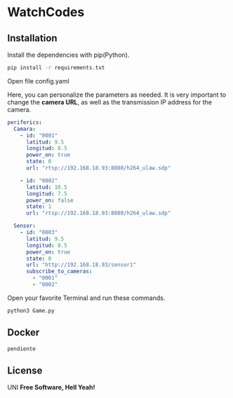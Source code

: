 # WatchCodes

## Installation
Install the dependencies with pip(Python).

```sh
pip install -r requirements.txt
```

Open file config.yaml

Here, you can personalize the parameters as needed. It is very important to change the **camera URL**, as well as the transmission IP address for the camera.


```yaml
periferics:
  Camara:
    - id: "0001"
      latitud: 9.5
      longitud: 8.5
      power_on: true
      state: 0
      url: "rtsp://192.168.18.93:8080/h264_ulaw.sdp"

    - id: "0002"
      latitud: 10.5
      longitud: 7.5
      power_on: false
      state: 1
      url: "rtsp://192.168.18.93:8080/h264_ulaw.sdp"

  Sensor:
    - id: "0003"
      latitud: 9.5
      longitud: 8.5
      power_on: true
      state: 0
      url: "http://192.168.18.93/sensor1"
      subscribe_to_cameras:
        - "0001"
        - "0002"

```

Open your favorite Terminal and run these commands.


```sh
python3 Game.py
```

## Docker

```sh
pendiente
```

## License

UNI
**Free Software, Hell Yeah!**
